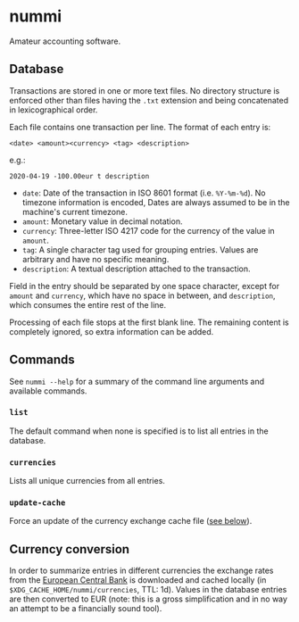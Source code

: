 nummi
=====

Amateur accounting software.


Database
--------

Transactions are stored in one or more text files.  No directory structure is
enforced other than files having the `.txt` extension and being concatenated in
lexicographical order.

Each file contains one transaction per line.  The format of each entry is:

```
<date> <amount><currency> <tag> <description>
```

e.g.:

```
2020-04-19 -100.00eur t description
```

- `date`: Date of the transaction in ISO 8601 format (i.e. `%Y-%m-%d`).  No
  timezone information is encoded, Dates are always assumed to be in the
  machine's current timezone.
- `amount`: Monetary value in decimal notation.
- `currency`: Three-letter ISO 4217 code for the currency of the value in
  `amount`.
- `tag`: A single character tag used for grouping entries.  Values are
  arbitrary and have no specific meaning.
- `description`: A textual description attached to the transaction.

Field in the entry should be separated by one space character, except for
`amount` and `currency`, which have no space in between, and `description`,
which consumes the entire rest of the line.

Processing of each file stops at the first blank line.  The remaining content
is completely ignored, so extra information can be added.


Commands
--------

See `nummi --help` for a summary of the command line arguments and available
commands.


### `list`

The default command when none is specified is to list all entries in the
database.


### `currencies`

Lists all unique currencies from all entries.


### `update-cache`

Force an update of the currency exchange cache file ([see
below](#currency-conversion)).


Currency conversion
-------------------

In order to summarize entries in different currencies the exchange rates from
the [European Central Bank](https://www.ecb.europa.eu) is downloaded and cached
locally (in `$XDG_CACHE_HOME/nummi/currencies`, TTL: 1d).  Values in the
database entries are then converted to EUR (note: this is a gross
simplification and in no way an attempt to be a financially sound tool).
